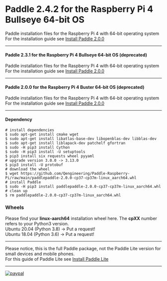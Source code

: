 # Paddle 2.4.2 for the Raspberry Pi 4 Bullseye 64-bit OS
Paddle installation files for the Raspberry Pi 4 with 64-bit operating system
For the installation guide see [Install Paddle 2.0.0](https://qengineering.eu/install-paddlepaddle-on-raspberry-pi-4.html) <br/>

--------

#### Paddle 2.3.1 for the Raspberry Pi 4 Bullseye 64-bit OS (deprecated)
Paddle installation files for the Raspberry Pi 4 with 64-bit operating system
For the installation guide see [Install Paddle 2.0.0](https://qengineering.eu/install-paddlepaddle-on-raspberry-pi-4.html) <br/>

--------

#### Paddle 2.0.0 for the Raspberry Pi 4 Buster 64-bit OS (deprecated)
Paddle installation files for the Raspberry Pi 4 with 64-bit operating system
For the installation guide see [Install Paddle 2.0.0](https://qengineering.eu/install-paddlepaddle-on-raspberry-pi-4.html) <br/>

--------

#### Dependency
```
# install dependencies
$ sudo apt-get install cmake wget
$ sudo apt-get install libatlas-base-dev libopenblas-dev libblas-dev
$ sudo apt-get install liblapack-dev patchelf gfortran
$ sudo -H pip3 install Cython
$ sudo -H pip3 install -U setuptools
$ pip3 install six requests wheel pyyaml
# upgrade version 3.0.0 -> 3.13.0
$ pip3 install -U protobuf
# download the wheel
$ wget https://github.com/Qengineering/Paddle-Raspberry-Pi/raw/main/paddlepaddle-2.0.0-cp37-cp37m-linux_aarch64.whl
# install Paddle
$ sudo -H pip3 install paddlepaddle-2.0.0-cp37-cp37m-linux_aarch64.whl
# clean up
$ rm paddlepaddle-2.0.0-cp37-cp37m-linux_aarch64.whl
```
### Wheels
Please find your **linux-aarch64** installation wheel here. The **cpXX** number refers to your Python3 version.<br/>
Ubuntu 20.04 (Python 3.8) -> Put a request!<br/>
Ubuntu 18.04 (Python 3.6) -> Put a request!<br/>

----

Please notice, this is the full Paddle package, not the Paddle Lite version for small devices and mobile phones.<br/>
For this guide of Paddle Lite see [Install Paddle Lite](https://qengineering.eu/install-paddle-lite-on-raspberry-pi-4.html) <br/>

------------

[![paypal](https://qengineering.eu/images/TipJarSmall4.png)](https://www.paypal.com/cgi-bin/webscr?cmd=_s-xclick&hosted_button_id=CPZTM5BB3FCYL) 
